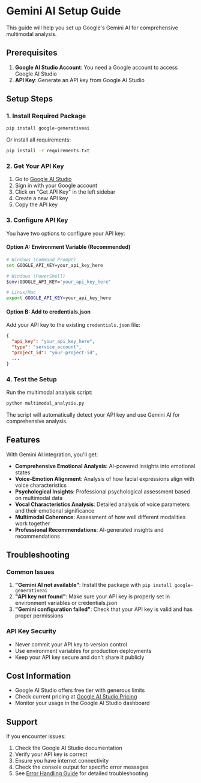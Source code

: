 # Gemini AI Setup Guide

This guide will help you set up Google's Gemini AI for comprehensive multimodal analysis.

## Prerequisites

1. **Google AI Studio Account**: You need a Google account to access Google AI Studio
2. **API Key**: Generate an API key from Google AI Studio

## Setup Steps

### 1. Install Required Package

```bash
pip install google-generativeai
```

Or install all requirements:

```bash
pip install -r requirements.txt
```

### 2. Get Your API Key

1. Go to [Google AI Studio](https://aistudio.google.com/)
2. Sign in with your Google account
3. Click on "Get API Key" in the left sidebar
4. Create a new API key
5. Copy the API key

### 3. Configure API Key

You have two options to configure your API key:

#### Option A: Environment Variable (Recommended)
```bash
# Windows (Command Prompt)
set GOOGLE_API_KEY=your_api_key_here

# Windows (PowerShell)
$env:GOOGLE_API_KEY="your_api_key_here"

# Linux/Mac
export GOOGLE_API_KEY=your_api_key_here
```

#### Option B: Add to credentials.json
Add your API key to the existing `credentials.json` file:

```json
{
  "api_key": "your_api_key_here",
  "type": "service_account",
  "project_id": "your-project-id",
  ...
}
```

### 4. Test the Setup

Run the multimodal analysis script:

```bash
python multimodal_analysis.py
```

The script will automatically detect your API key and use Gemini AI for comprehensive analysis.

## Features

With Gemini AI integration, you'll get:

- **Comprehensive Emotional Analysis**: AI-powered insights into emotional states
- **Voice-Emotion Alignment**: Analysis of how facial expressions align with voice characteristics
- **Psychological Insights**: Professional psychological assessment based on multimodal data
- **Vocal Characteristics Analysis**: Detailed analysis of voice parameters and their emotional significance
- **Multimodal Coherence**: Assessment of how well different modalities work together
- **Professional Recommendations**: AI-generated insights and recommendations

## Troubleshooting

### Common Issues

1. **"Gemini AI not available"**: Install the package with `pip install google-generativeai`
2. **"API key not found"**: Make sure your API key is properly set in environment variables or credentials.json
3. **"Gemini configuration failed"**: Check that your API key is valid and has proper permissions

### API Key Security

- Never commit your API key to version control
- Use environment variables for production deployments
- Keep your API key secure and don't share it publicly

## Cost Information

- Google AI Studio offers free tier with generous limits
- Check current pricing at [Google AI Studio Pricing](https://aistudio.google.com/pricing)
- Monitor your usage in the Google AI Studio dashboard

## Support

If you encounter issues:

1. Check the Google AI Studio documentation
2. Verify your API key is correct
3. Ensure you have internet connectivity
4. Check the console output for specific error messages
5. See [Error Handling Guide](ERROR_HANDLING.md) for detailed troubleshooting